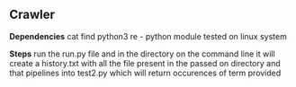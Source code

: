 ## Crawler 

**Dependencies** 
cat 
find 
python3 
re - python module 
tested on linux system 

**Steps**
run the run.py  file and in the directory on the command line 
it will create a history.txt  with all the file present in the passed on directory and that pipelines into test2.py which will return occurences of term provided 
